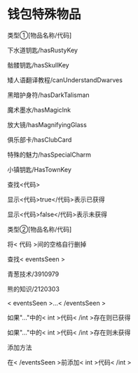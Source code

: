 # 钱包特殊物品
类型①[物品名称/代码]

下水道钥匙/hasRustyKey

骷髅钥匙/hasSkullKey

矮人语翻译教程/canUnderstandDwarves

黑暗护身符/hasDarkTalisman

魔术墨水/hasMagicInk

放大镜/hasMagnifyingGlass

俱乐部卡/hasClubCard

特殊的魅力/hasSpecialCharm

小镇钥匙/HasTownKey

查找<代码>

显示<代码>true</代码>表示已获得

显示<代码>false</代码>表示未获得

类型②[物品名称/代码]

将< 代码 >间的空格自行删掉

查找< eventsSeen >

青葱技术/3910979

熊的知识/2120303

< eventsSeen >…< /eventsSeen >

如果"…"中的< int >代码< /int >存在则已获得

如果"…"中的< int >代码< /int >存在则未获得

添加方法

在< /eventsSeen >前添加< int >代码< /int >
